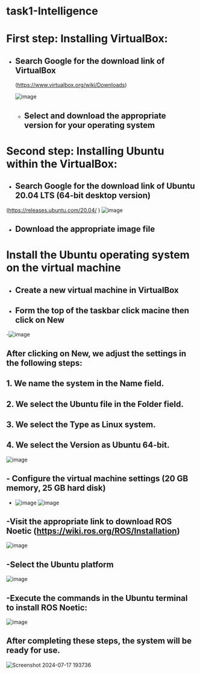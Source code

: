 # task1-Intelligence
# First step: Installing VirtualBox:
- ## Search Google for the download link of VirtualBox
  (https://www.virtualbox.org/wiki/Downloads)


  ![image](https://github.com/user-attachments/assets/fe9d424c-5f28-4efc-b3c2-52bfdf4bf333)
  - ## Select and download the appropriate version for your operating system
 
 # Second step: Installing Ubuntu within the VirtualBox:
- ## Search Google for the download link of Ubuntu 20.04 LTS (64-bit desktop version)
(https://releases.ubuntu.com/20.04/ )
![image](https://github.com/user-attachments/assets/ffff0f33-b25e-451d-8a66-79c56c36cc58)
- ## Download the appropriate image file
 # Install the Ubuntu operating system on the virtual machine
- ## Create a new virtual machine in VirtualBox
- ## Form the top of the taskbar click macine then click on New
-![image](https://github.com/user-attachments/assets/24cf033c-be3b-448a-ad06-c4afb2b7537e)
## After clicking on New, we adjust the settings in the following steps:
## 1. We name the system in the Name field.
## 2. We select the Ubuntu file in the Folder field.
## 3. We select the Type as Linux system.
## 4. We select the Version as Ubuntu 64-bit.
![image](https://github.com/user-attachments/assets/9f85bd6d-d46f-4ef2-9e29-51cf6b573f89)

## - Configure the virtual machine settings (20 GB memory, 25 GB hard disk)
- ![image](https://github.com/user-attachments/assets/542c11e2-3e29-4c5d-a207-f5cd56e47f1b)
![image](https://github.com/user-attachments/assets/efcc9f9a-ea51-437e-83b6-8332d84f6e74)


## -Visit the appropriate link to download ROS Noetic (https://wiki.ros.org/ROS/Installation)
![image](https://github.com/user-attachments/assets/b224cf6d-a752-49dd-b600-c16af05a1ad2)
## -Select the Ubuntu platform
![image](https://github.com/user-attachments/assets/319a5d6d-5c15-47b7-88d4-9b450f5d6c6a)
## -Execute the commands in the Ubuntu terminal to install ROS Noetic:
![image](https://github.com/user-attachments/assets/1e62e82f-ecf2-4be7-820d-10ac07a9688c)
## After completing these steps, the system will be ready for use.
![Screenshot 2024-07-17 193736](https://github.com/user-attachments/assets/a08e7bea-5015-4c8e-9b6f-4efcbea033e0)





  
